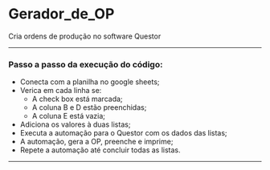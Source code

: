 # Gerador_de_OP
 Cria ordens de produção no software Questor

---
### Passo a passo da execução do código:

 - Conecta com a planilha no google sheets;
 - Verica em cada linha se:
     - A check box está marcada;
     - A coluna B e D estão preenchidas;
     - A coluna E está vazia; 
 - Adiciona os valores à duas listas;
 - Executa a automação para o Questor com os dados das listas;
 - A automação, gera a OP, preenche e imprime;
 - Repete a automação até concluir todas as listas.

---
